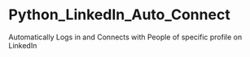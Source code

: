 # Python_LinkedIn_Auto_Connect
Automatically Logs in and Connects with People of specific profile on LinkedIn
